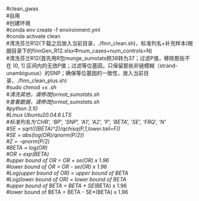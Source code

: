 #clean_gwas \
#自用 \
#创建环境 \
#conda env create -f environment.yml \
#conda activate clean \
#清洗芬兰R12(下载之后放入当前目录，./finn_clean.sh)，标准列名+补充样本(根据目录下的finnGen_R12.xlsx中num_cases+num_controls=N) \
#清洗芬兰R12(首先用R包munge_sumstats把38转为37；过滤P值，移除那些不在 (0, 1] 区间内的无效P值；过滤等位基因，只保留那些非链模糊（strand-unambiguous）的SNP；确保等位基因的一致性，放入当前目录，./finn_clean_plus.sh) \
#sudo chmod +x *.sh \
#清洗其他，请修改format_sumstats.sh \
#查看数据，请修改format_sumstats.sh \
#python 3.10 \
#Linux Ubuntu20.04.6 LTS \
#标准列名为'CHR', 'BP', 'SNP', 'A1', 'A2', 'P', 'BETA', 'SE', 'FRQ', 'N' \
#SE = sqrt(((BETA)^2)/qchisq(P,1,lower.tail=F)) \
#SE = abs(log(OR)/qnorm(P/2)) \
#Z = -qnorm(P/2) \
#BETA = log(OR) \
#OR = exp(BETA) \
#upper bound of OR = OR + se(OR) x 1.96 \
#lower bound of OR = OR - se(OR) x 1.96 \
#Log(upper bound of OR) = upper bound of BETA \
#Log(lower bound of OR) = lower bound of BETA \
#upper bound of BETA = BETA + SE*(BETA) x 1.96 \
#lower bound of BETA = BETA - SE*(BETA) x 1.96 
